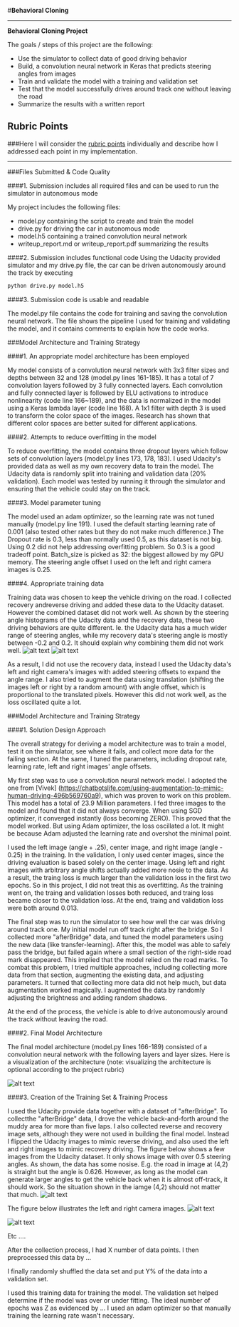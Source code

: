 #**Behavioral Cloning** 

---

**Behavioral Cloning Project**

The goals / steps of this project are the following:
* Use the simulator to collect data of good driving behavior
* Build, a convolution neural network in Keras that predicts steering angles from images
* Train and validate the model with a training and validation set
* Test that the model successfully drives around track one without leaving the road
* Summarize the results with a written report


[//]: # (Image References)

[image1]: ./examples/hist_U.png "Udacity data histogram"
[image2]: ./examples/hist_peng_recovery.png "Self collected recovery data histogram"
[image3]: ./examples/modelArch.png "Model Architecture"
[image4]: ./examples/UdacityImgShow.png "Udacity images show"
[image5]: ./examples/leftRightImages.png"
[image6]: ./examples/placeholder_small.png "Normal Image"
[image7]: ./examples/placeholder_small.png "Flipped Image"

## Rubric Points
###Here I will consider the [rubric points](https://review.udacity.com/#!/rubrics/432/view) individually and describe how I addressed each point in my implementation.  

---
###Files Submitted & Code Quality

####1. Submission includes all required files and can be used to run the simulator in autonomous mode

My project includes the following files:
* model.py containing the script to create and train the model
* drive.py for driving the car in autonomous mode
* model.h5 containing a trained convolution neural network 
* writeup_report.md or writeup_report.pdf summarizing the results

####2. Submission includes functional code
Using the Udacity provided simulator and my drive.py file, the car can be driven autonomously around the track by executing 
```sh
python drive.py model.h5
```

####3. Submission code is usable and readable

The model.py file contains the code for training and saving the convolution neural network. The file shows the pipeline I used for training and validating the model, and it contains comments to explain how the code works.

###Model Architecture and Training Strategy

####1. An appropriate model architecture has been employed

My model consists of a convolution neural network with 3x3 filter sizes and depths between 32 and 128 (model.py lines 161-185). It has a total of 7 convolution layers followed by 3 fully connected layers. Each convolution and fully connected layer is followed by ELU activations to introduce nonlinearity (code line 166~189), and the data is normalized in the model using a Keras lambda layer (code line 168). A 1x1 filter with depth 3 is used to transform the color space of the images. Research has shown that different color spaces are better suited for different applications.

####2. Attempts to reduce overfitting in the model

To reduce overfitting, the model contains three dropout layers which follow sets of convolution layers (model.py lines 173, 178, 183). I used Udacity's provided data as well as my own recovery data to train the model. The Udacity data is randomly split into training and validation data (20% validation). Each model was tested by running it through the simulator and ensuring that the vehicle could stay on the track.

####3. Model parameter tuning

The model used an adam optimizer, so the learning rate was not tuned manually (model.py line 191). I used the default starting learning rate of 0.001 (also tested other rates but they do not make much difference.) The Dropout rate is 0.3, less than normally used 0.5, as this dataset is not big. Using 0.2 did not help addressing overfitting problem. So 0.3 is a good tradeoff point. Batch_size is picked as 32: the biggest allowed by my GPU memory. The steering angle offset I used on the left and right camera images is 0.25. 

####4. Appropriate training data

Training data was chosen to keep the vehicle driving on the road. I collected recovery andreverse driving and added these data to the Udacity dataset. However the combined dataset did not work well. As shown by the steering angle histograms of the Udacity data and the recovery data, these two driving behaviors are quite different. Ie. the Udacity data has a much wider range of steering angles, while my recovery data's steering angle is mostly between -0.2 and 0.2. It should explain why combining them did not work well. 
![alt text][image1]
![alt text][image2]

As a result, I did not use the recovery data, instead I used the Udacity data's left and right camera's images with added steering offsets to expand the angle range. I also tried to augment the data using translation (shifting the images left or right by a random amount) with angle offset, which is proportional to the translated pixels. However this did not work well, as the loss oscillated quite a lot. 

###Model Architecture and Training Strategy

####1. Solution Design Approach

The overall strategy for deriving a model architecture was to train a model, test it on the simulator, see where it fails, and collect more data for the failing section. At the same, I tuned the parameters, including dropout rate, learning rate, left and right images' angle offsets. 

My first step was to use a convolution neural network model. I adopted the one from [Vivek] (https://chatbotslife.com/using-augmentation-to-mimic-human-driving-496b569760a9), which was proven to work on this problem. This model has a total of 23.9 Million parameters. I fed three images to the model and found that it did not always converge. When using SGD optimizer, it converged instantly (loss becoming ZERO). This proved that the model worked. But using Adam optimizer, the loss oscillated a lot. It might be because Adam adjusted the learning rate and overshot the minimal point. 

I used the left image (angle + .25), center image, and right image (angle - 0.25) in the training. In the validation, I only used center images, since the driving evaluation is based solely on the center image. Using left and right images with arbitrary angle shifts actually added more nosie to the data. As a result, the traing loss is much larger than the validation loss in the first two epochs. So in this project, I did not treat this as overfitting. As the training went on, the traing and validation losses both reduced, and traing loss became closer to the validation loss. At the end, traing and validation loss were both around 0.013. 

The final step was to run the simulator to see how well the car was driving around track one. My initial model run off track right after the bridge. So I collected more "afterBridge" data, and tuned the model parameters using the new data (like transfer-learning). After this, the model was able to safely pass the bridge, but failed again where a small section of the right-side road mark disappeared. This implied that the model relied on the road marks. To combat this problem, I tried multiple approaches, including collecting more data from that section, augmenting the existing data, and adjusting parameters. It turned that collecting more data did not help much, but data augmentation worked magically. I augmented the data by randomly adjusting the brightness and adding random shadows. 

At the end of the process, the vehicle is able to drive autonomously around the track without leaving the road.

####2. Final Model Architecture

The final model architecture (model.py lines 166-189) consisted of a convolution neural network with the following layers and layer sizes. Here is a visualization of the architecture (note: visualizing the architecture is optional according to the project rubric)

![alt text][image3]

####3. Creation of the Training Set & Training Process

I used the Udacity provide data together with a dataset of "afterBridge". To collectthe "afterBridge" data, I drove the vehicle back-and-forth around the muddy area for more than five laps. I also collected reverse and recovery image sets, although they were not used in building the final model. Instead I flipped the Udacity images to mimic reverse driving, and also used the left and right images to mimic recovery driving. 
The figure below shows a few images from the Udacity dataset. It only shows image with over 0.5 steering angles. As shown, the data has some nosise. E.g. the road in image at (4,2) is straight but the angle is 0.626. However, as long as the model can generate larger angles to get the vehicle back when it is almost off-track, it should work. So the situation shown in the iamge (4,2) should not matter that much. 
![alt text][image4]

The figure below illustrates the left and right camera images. 
![alt text][image5]

![alt text][image7]

Etc ....

After the collection process, I had X number of data points. I then preprocessed this data by ...


I finally randomly shuffled the data set and put Y% of the data into a validation set. 

I used this training data for training the model. The validation set helped determine if the model was over or under fitting. The ideal number of epochs was Z as evidenced by ... I used an adam optimizer so that manually training the learning rate wasn't necessary.
